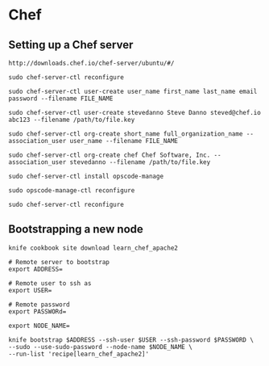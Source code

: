 # Chef

## Setting up a Chef server

    http://downloads.chef.io/chef-server/ubuntu/#/

    sudo chef-server-ctl reconfigure

    sudo chef-server-ctl user-create user_name first_name last_name email password --filename FILE_NAME

    sudo chef-server-ctl user-create stevedanno Steve Danno steved@chef.io abc123 --filename /path/to/file.key

    sudo chef-server-ctl org-create short_name full_organization_name --association_user user_name --filename FILE_NAME

    sudo chef-server-ctl org-create chef Chef Software, Inc. --association_user stevedanno --filename /path/to/file.key

    sudo chef-server-ctl install opscode-manage

    sudo opscode-manage-ctl reconfigure

    sudo chef-server-ctl reconfigure




## Bootstrapping a new node

    knife cookbook site download learn_chef_apache2

    # Remote server to bootstrap
    export ADDRESS=

    # Remote user to ssh as
    export USER=

    # Remote password
    export PASSWORd=

    export NODE_NAME=

    knife bootstrap $ADDRESS --ssh-user $USER --ssh-password $PASSWORD \
    --sudo --use-sudo-password --node-name $NODE_NAME \
    --run-list 'recipe[learn_chef_apache2]'
